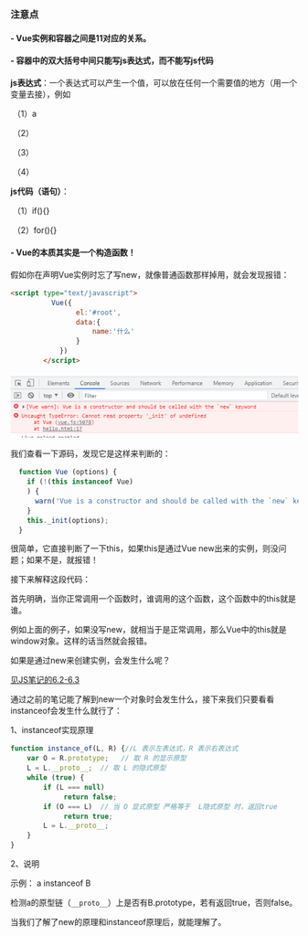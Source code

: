 ### 注意点

#### - Vue实例和容器之间是11对应的关系。

#### - 容器中的双大括号中间只能写js表达式，而不能写js代码

**js表达式**：一个表达式可以产生一个值，可以放在任何一个需要值的地方（用一个变量去接），例如

​	（1）a

​	（2）

​	（3）

​	（4）

**js代码（语句）**：

​	（1）if(){}

​	（2）for(){}

#### - Vue的本质其实是一个构造函数！

假如你在声明Vue实例时忘了写new，就像普通函数那样掉用，就会发现报错：

```html
<script type="text/javascript">
          Vue({
                el:'#root',
                data:{
                    name:'什么'
                }
            })
        </script>
```



![image-20210831155252674](assets/image-20210831155252674.png)

我们查看一下源码，发现它是这样来判断的：

```js
  function Vue (options) {
    if (!(this instanceof Vue)
    ) {
      warn('Vue is a constructor and should be called with the `new` keyword');
    }
    this._init(options);
  }
```

很简单，它直接判断了一下this，如果this是通过Vue new出来的实例，则没问题；如果不是，就报错！

接下来解释这段代码：

​	首先明确，当你正常调用一个函数时，谁调用的这个函数，这个函数中的this就是谁。

例如上面的例子，如果没写new，就相当于是正常调用，那么Vue中的this就是window对象。这样的话当然就会报错。

如果是通过new来创建实例，会发生什么呢？

[见JS笔记的6.2-6.3](../../JS.md)

通过之前的笔记能了解到new一个对象时会发生什么，接下来我们只要看看instanceof会发生什么就行了：

1、instanceof实现原理

```js
function instance_of(L, R) {//L 表示左表达式，R 表示右表达式 
    var O = R.prototype;   // 取 R 的显示原型 
    L = L.__proto__;  // 取 L 的隐式原型
    while (true) {    
        if (L === null)      
             return false;   
        if (O === L)  // 当 O 显式原型 严格等于  L隐式原型 时，返回true
             return true;   
        L = L.__proto__;  
    }
}
```

2、说明

示例： a instanceof B

检测a的原型链（`__proto__`）上是否有B.prototype，若有返回true，否则false。



当我们了解了new的原理和instanceof原理后，就能理解了。

